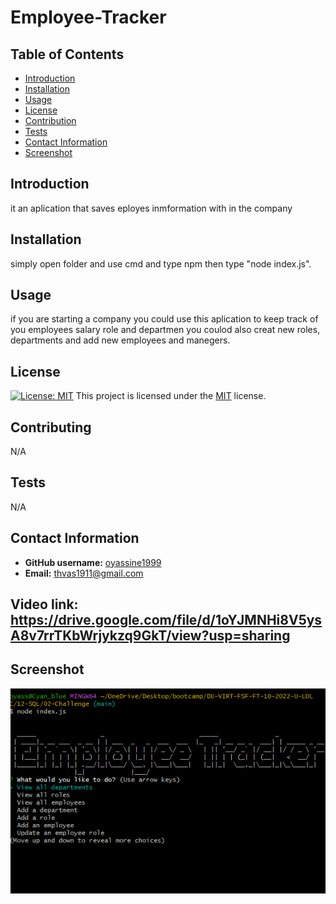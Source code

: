 # Employee-Tracker
## Table of Contents
- [Introduction](#introduction)
- [Installation](#installation)
- [Usage](#usage)
- [License](#license)
- [Contribution](#contribution)
- [Tests](#tests)
- [Contact Information](#contact-information)
- [Screenshot](#screenshot)

## Introduction
it an aplication that saves eployes inmformation with in the company
## Installation
simply open folder and use cmd and type npm then type "node index.js".
## Usage
if you are starting a company you could use this aplication to keep track of you employees salary role and departmen you coulod also creat new roles, departments and add new employees and manegers.
## License
[![License: MIT](https://img.shields.io/badge/License-MIT-blue.svg)](https://opensource.org/licenses/MIT)
This project is licensed under the [MIT](https://opensource.org/licenses/MIT) license.
## Contributing
N/A
## Tests
N/A
## Contact Information
- **GitHub username:** [oyassine1999](https://github.com/oyassine1999)
- **Email:** thvas1911@gmail.com

## Video link: https://drive.google.com/file/d/1oYJMNHi8V5ysA8v7rrTKbWrjykzq9GkT/view?usp=sharing



## Screenshot
![Screenshot](./Assets/Screenshot_20230116_014422.png)
